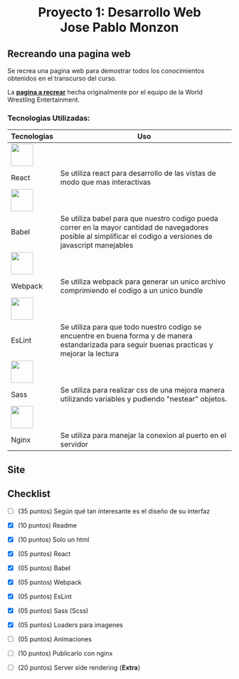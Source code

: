 <h1 align=center>
Proyecto 1: Desarrollo Web<br>
Jose Pablo Monzon
</h1>

## Recreando una pagina web
Se recrea una pagina web para demostrar todos los conocimientos obtenidos en el transcurso del curso.

La [**pagina a recrear**](https://watch.wwe.com/) hecha originalmente por el equipo de la World Wrestling Entertainment.

### Tecnologias Utilizadas:
|Tecnologias|Uso  |
|--|--|
|<img width='50' src="https://cdn.jsdelivr.net/gh/devicons/devicon/icons/react/react-original.svg" />
 React|Se utiliza react para desarrollo de las vistas de modo que mas interactivas|
|<img width='50' src="https://cdn.jsdelivr.net/gh/devicons/devicon/icons/babel/babel-original.svg" />
 Babel|Se utiliza babel para que nuestro codigo pueda correr en la mayor cantidad de navegadores posible al simplificar el codigo a versiones de javascript manejables|
|<img width='50' src="https://cdn.jsdelivr.net/gh/devicons/devicon/icons/webpack/webpack-original.svg" />
 Webpack|Se utiliza webpack para generar un unico archivo comprimiendo el codigo a un unico bundle|
|<img width='50' src="https://cdn.jsdelivr.net/gh/devicons/devicon/icons/eslint/eslint-original.svg" />
 EsLint|Se utiliza para que todo nuestro codigo se encuentre en buena forma y de manera estandarizada para seguir buenas practicas y mejorar la lectura|
|<img width='50' src="https://cdn.jsdelivr.net/gh/devicons/devicon/icons/sass/sass-original.svg" />
 Sass|Se utiliza para realizar css de una mejora manera utilizando variables y pudiendo "nestear" objetos.|
|<img width='50' src="https://cdn.jsdelivr.net/gh/devicons/devicon/icons/nginx/nginx-original.svg" />
 Nginx|Se utiliza para manejar la conexion al puerto en el servidor |

## Site




## Checklist

- [ ] (35 puntos) Según qué tan interesante es el diseño de su interfaz
- [x] (10 puntos) Readme 
- [x] (10 puntos) Solo un html
- [x] (05 puntos) React
- [x] (05 puntos) Babel
- [x] (05 puntos) Webpack
- [x] (05 puntos) EsLint
- [x] (05 puntos) Sass (Scss)
- [x] (05 puntos) Loaders para imagenes
- [ ] (05 puntos) Animaciones
- [ ] (10 puntos) Publicarlo con nginx
- [ ] (20 puntos) Server side rendering {**Extra**}

